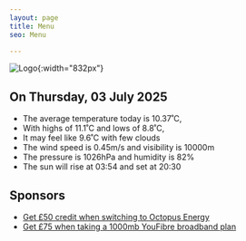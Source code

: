 ```yaml
---
layout: page
title: Menu
seo: Menu

---
```


![Logo](/images/logo.jpg){:width="832px"}

<!-- weather_marker starts -->
## On Thursday, 03 July 2025

- The average temperature today is 10.37˚C,
- With highs of 11.1˚C and lows of 8.8˚C,
- It may feel like 9.6˚C with few clouds
- The wind speed is 0.45m/s and visibility is 10000m
- The pressure is 1026hPa and humidity is 82%
- The sun will rise at 03:54 and set at 20:30

<!-- weather_marker ends -->

## Sponsors

- [Get £50 credit when switching to Octopus Energy](https://bit.ly/3oD1nnS)
- [Get £75 when taking a 1000mb YouFibre broadband plan](https://aklam.io/91zWhU?)
